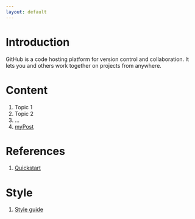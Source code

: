 ```yaml
---
layout: default
---
```


# Introduction

GitHub is a code hosting platform for version control and collaboration. It lets you and others work together on projects from anywhere.

# Content

1. Topic 1
2. Topic 2
3.  ...
4. [myPost](/_posts/20230117.md)

# References

1. [Quickstart](https://docs.github.com/es/pages/quickstart)

# Style

1. [Style guide](/markdown_files/style.md)
